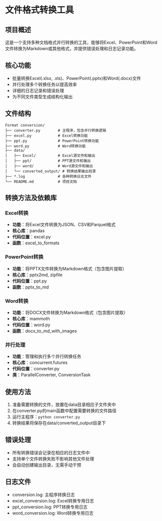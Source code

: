 # 文件格式转换工具

## 项目概述
这是一个支持多种文档格式并行转换的工具，能够将Excel、PowerPoint和Word文件转换为Markdown或其他格式，并提供错误处理和日志记录功能。

## 核心功能
- 批量转换Excel(.xlsx, .xls)、PowerPoint(.pptx)和Word(.docx)文件
- 并行处理多个转换任务以提高效率
- 详细的日志记录和错误处理
- 为不同文件类型生成结构化输出

## 文件结构
```
Format conversion/
├── converter.py        # 主程序，包含并行转换逻辑
├── excel.py            # Excel转换功能
├── ppt.py              # PowerPoint转换功能
├── word.py             # Word转换功能
├── data/
│   ├── Excel/          # Excel源文件和输出
│   ├── ppt/            # PPT源文件和输出
│   ├── word/           # Word源文件和输出
│   └── converted_output/ # 转换结果输出目录
├── *.log               # 各种转换日志文件
└── README.md           # 项目文档
```

## 转换方法及依赖库

### Excel转换
- **功能**：将Excel文件转换为JSON、CSV和Parquet格式
- **核心库**：pandas
- **代码位置**：excel.py
- **函数**：excel_to_formats

### PowerPoint转换
- **功能**：将PPTX文件转换为Markdown格式（包含图片提取）
- **核心库**：pptx2md, zipfile
- **代码位置**：ppt.py
- **函数**：pptx_to_md

### Word转换
- **功能**：将DOCX文件转换为Markdown格式（包含图片提取）
- **核心库**：mammoth
- **代码位置**：word.py
- **函数**：docx_to_md_with_images

### 并行处理
- **功能**：管理和执行多个并行转换任务
- **核心库**：concurrent.futures
- **代码位置**：converter.py
- **类**：ParallelConverter, ConversionTask

## 使用方法
1. 准备需要转换的文件，放置在data目录相应子文件夹中
2. 在converter.py的main函数中配置需要转换的文件路径
3. 运行主程序：`python converter.py`
4. 转换结果将保存在data/converted_output目录下

## 错误处理
- 所有转换错误会记录在相应的日志文件中
- 支持单个文件转换失败不影响其他文件处理
- 会自动创建输出目录，无需手动干预

## 日志文件
- conversion.log: 主程序转换日志
- excel_conversion.log: Excel转换专用日志
- ppt_conversion.log: PPT转换专用日志
- word_conversion.log: Word转换专用日志
